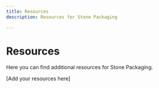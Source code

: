 ```yaml
---
title: Resources
description: Resources for Stone Packaging

---
```


# Resources

Here you can find additional resources for Stone Packaging.

[Add your resources here]